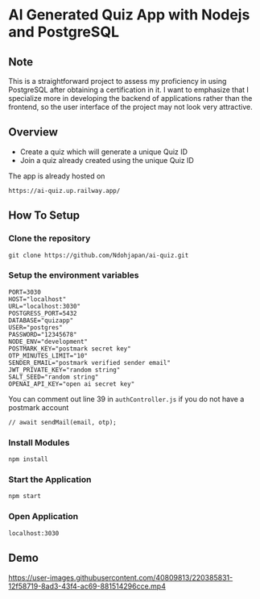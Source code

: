 # AI Generated Quiz App with Nodejs and PostgreSQL

## Note
This is a straightforward project to assess my proficiency in using PostgreSQL after obtaining a certification in it. I want to emphasize that I specialize more in developing the backend of applications rather than the frontend, so the user interface of the project may not look very attractive.

## Overview
- Create a quiz which will generate a unique Quiz ID
- Join a quiz already created using the unique Quiz ID

The app is already hosted on 
~~~
https://ai-quiz.up.railway.app/
~~~

## How To Setup 

### Clone the repository
~~~ 
git clone https://github.com/Ndohjapan/ai-quiz.git
~~~

### Setup the environment variables
~~~
PORT=3030
HOST="localhost"
URL="localhost:3030"
POSTGRESS_PORT=5432
DATABASE="quizapp"
USER="postgres"
PASSWORD="12345678"
NODE_ENV="development"
POSTMARK_KEY="postmark secret key"
OTP_MINUTES_LIMIT="10"
SENDER_EMAIL="postmark verified sender email"
JWT_PRIVATE_KEY="random string"
SALT_SEED="random string"
OPENAI_API_KEY="open ai secret key" 
~~~

You can comment out line 39 in `authController.js` if you do not have a postmark account
~~~
// await sendMail(email, otp);
~~~

### Install Modules
~~~
npm install
~~~

### Start the Application
~~~
npm start
~~~

### Open Application
~~~
localhost:3030
~~~

## Demo
 
https://user-images.githubusercontent.com/40809813/220385831-12f58719-8ad3-43f4-ac69-881514296cce.mp4



